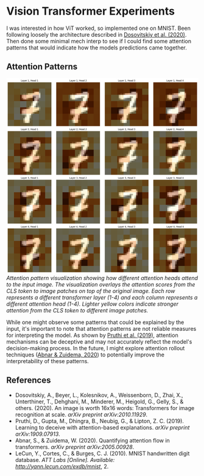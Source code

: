 # Vision Transformer Experiments

I was interested in how ViT worked, so implemented one on MNIST. Been following loosely the architecture described in [Dosovitskiy et al. (2020)](https://arxiv.org/abs/2010.11929). Then done some minimal mech interp to see if I could find some attention patterns that would indicate how the models predictions came together.

## Attention Patterns




![Attention Pattern Visualization](visualizations/7_attention_patter_for_cls_token.png)
*Attention pattern visualization showing how different attention heads attend to the input image. The visualization overlays the attention scores from the CLS token to image patches on top of the original image. Each row represents a different transformer layer (1-4) and each column represents a different attention head (1-4). Lighter yellow colors indicate stronger attention from the CLS token to different image patches.*

While one might observe some patterns that could be explained by the input, it's important to note that attention patterns are not reliable measures for interpreting the model. As shown by [Pruthi et al. (2019)](https://arxiv.org/abs/1909.07913), attention mechanisms can be deceptive and may not accurately reflect the model's decision-making process. In the future, I might explore attention rollout techniques ([Abnar & Zuidema, 2020](https://arxiv.org/abs/2005.00928)) to potentially improve the interpretability of these patterns.

## References

- Dosovitskiy, A., Beyer, L., Kolesnikov, A., Weissenborn, D., Zhai, X., Unterthiner, T., Dehghani, M., Minderer, M., Heigold, G., Gelly, S., & others. (2020). An image is worth 16x16 words: Transformers for image recognition at scale. *arXiv preprint arXiv:2010.11929*.
- Pruthi, D., Gupta, M., Dhingra, B., Neubig, G., & Lipton, Z. C. (2019). Learning to deceive with attention-based explanations. *arXiv preprint arXiv:1909.07913*.
- Abnar, S., & Zuidema, W. (2020). Quantifying attention flow in transformers. *arXiv preprint arXiv:2005.00928*.
- LeCun, Y., Cortes, C., & Burges, C. J. (2010). MNIST handwritten digit database. *ATT Labs [Online]. Available: http://yann.lecun.com/exdb/mnist*, 2. 